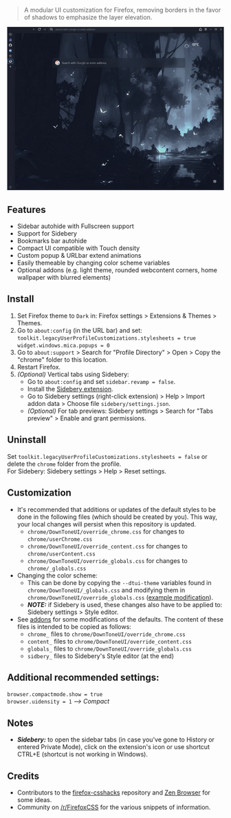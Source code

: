 > A modular UI customization for Firefox, removing borders in the favor of shadows to emphasize the layer elevation.

![Preview](assets/preview.gif "Preview")

## Features

* Sidebar autohide with Fullscreen support
* Support for Sidebery
* Bookmarks bar autohide
* Compact UI compatible with Touch density
* Custom popup & URLbar extend animations
* Easily themeable by changing color scheme variables
* Optional addons (e.g. light theme, rounded webcontent corners, home wallpaper with blurred elements)

## Install

1. Set Firefox theme to `Dark` in: Firefox settings > Extensions & Themes > Themes.
2. Go to `about:config` (in the URL bar) and set:<br>
    `toolkit.legacyUserProfileCustomizations.stylesheets = true`<br>
    `widget.windows.mica.popups = 0`
3. Go to `about:support` > Search for "Profile Directory" > Open > Copy the "chrome" folder to this location.
4. Restart Firefox.
5. *(Optional)* Vertical tabs using Sidebery:
    * Go to `about:config` and set `sidebar.revamp = false`.
    * Install the [Sidebery extension](https://addons.mozilla.org/en-US/firefox/addon/sidebery/).
    * Go to Sidebery settings (right-click extension) > Help > Import addon data > Choose file `sidebery/settings.json`.
    * *(Optional)* For tab previews: Sidebery settings > Search for "Tabs preview" > Enable and grant permissions.

## Uninstall

Set `toolkit.legacyUserProfileCustomizations.stylesheets = false` or delete the `chrome` folder from the profile.\
For Sidebery: Sidebery settings > Help > Reset settings.

## Customization

* It's recommended that additions or updates of the default styles to be done in the following files (which should be created by you). This way, your local changes will persist when this repository is updated.
    * `chrome/DownToneUI/override_chrome.css` for changes to `chrome/userChrome.css`
    * `chrome/DownToneUI/override_content.css` for changes to `chrome/userContent.css`
    * `chrome/DownToneUI/override_globals.css` for changes to `chrome/_globals.css`
* Changing the color scheme:
    * This can be done by copying the `--dtui-theme` variables found in `chrome/DownToneUI/_globals.css` and modifying them in `chrome/DownToneUI/override_globals.css` ([example modification](https://github.com/oviung/DownToneUI-Firefox/blob/main/addons/themes/DownToneUI_Light/globals_theme_DownToneUI_Light.css)).
    * *__NOTE:__* if Sidebery is used, these changes also have to be applied to: Sidebery settings > Style editor.
* See [addons](addons/) for some modifications of the defaults. The content of these files is intended to be copied as follows:
    * `chrome_` files to `chrome/DownToneUI/override_chrome.css`
    * `content_` files to `chrome/DownToneUI/override_content.css`
    * `globals_` files to `chrome/DownToneUI/override_globals.css`
    * `sidbery_` files to Sidebery's Style editor (at the end)

## Additional recommended settings:

`browser.compactmode.show = true`<br>
`browser.uidensity = 1`    *--> Compact*

## Notes

* *__Sidebery:__* to open the sidebar tabs (in case you've gone to History or entered Private Mode), click on the extension's icon or use shortcut CTRL+E (shortcut is not working in Windows).

## Credits

* Contributors to the [firefox-csshacks](https://github.com/MrOtherGuy/firefox-csshacks) repository and [Zen Browser](https://zen-browser.app) for some ideas.
* Community on [/r/FirefoxCSS](https://www.reddit.com/r/FirefoxCSS/) for the various snippets of information.
